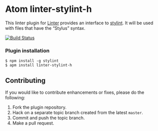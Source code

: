 Atom linter-stylint-h
=========================

This linter plugin for [Linter](https://github.com/AtomLinter/Linter) provides an interface to [stylint](https://www.npmjs.com/package/stylint). It will be used with files that have the “Stylus” syntax.

[![Build Status](https://travis-ci.org/ViZhe/linter-stylint-h.svg)](https://travis-ci.org/ViZhe/linter-stylint-h)

### Plugin installation
```
$ npm install -g stylint
$ apm install linter-stylint-h
```

## Contributing
If you would like to contribute enhancements or fixes, please do the following:

1. Fork the plugin repository.
2. Hack on a separate topic branch created from the latest `master`.
3. Commit and push the topic branch.
4. Make a pull request.
